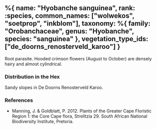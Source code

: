 %{
    name: "Hyobanche sanguinea",
    rank: :species,
    common_names: ["wolwekos", "soetprop", "inkblom"],
    taxonomy: %{
        family: "Orobanchaceae",
        genus: "Hyobanche",
        species: "sanguinea"
    },
    vegetation_type_ids: ["de_doorns_renosterveld_karoo"]
}
---

Root parasite. Hooded crimson flowers (August to October) are densely hairy and almost cylindrical.

<!-- read more -->

### Distribution in the Hex

Sandy slopes in De Doorns Renosterveld Karoo.

### References

* Manning, J. & Goldblatt, P. 2012. Plants of the Greater Cape Floristic Region 1: the Core Cape flora, Strelitzia 29. South African National Biodiversity Institute, Pretoria.